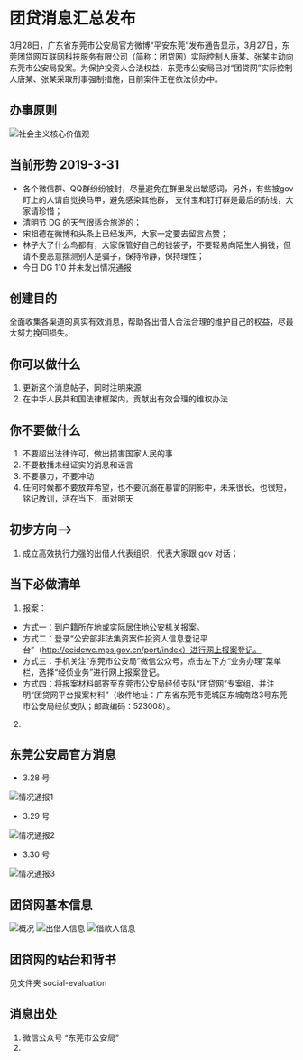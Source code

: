 团贷消息汇总发布
===
3月28日，广东省东莞市公安局官方微博“平安东莞”发布通告显示，3月27日，东莞团贷网互联网科技服务有限公司（简称：团贷网）实际控制人唐某、张某主动向东莞市公安局投案。为保护投资人合法权益，东莞市公安局已对“团贷网”实际控制人唐某、张某采取刑事强制措施，目前案件正在依法侦办中。

办事原则
---
![社会主义核心价值观](img-repo/others/he-xin-jia-zhi-guan.jpg)

当前形势 2019-3-31
---
- 各个微信群、QQ群纷纷被封，尽量避免在群里发出敏感词，另外，有些被gov盯上的人请自觉换马甲，避免感染其他群，
支付宝和钉钉群是最后的防线，大家请珍惜；
- 清明节 DG 的天气很适合旅游的；
- 宋祖德在微博和头条上已经发声，大家一定要去留言点赞；
- 林子大了什么鸟都有，大家保管好自己的钱袋子，不要轻易向陌生人捐钱，但请不要恶意揣测别人是骗子，保持冷静，保持理性；
- 今日 DG 110 并未发出情况通报

创建目的
---
全面收集各渠道的真实有效消息，帮助各出借人合法合理的维护自己的权益，尽最大努力挽回损失。

你可以做什么
---
1. 更新这个消息帖子，同时注明来源
2. 在中华人民共和国法律框架内，贡献出有效合理的维权办法

你不要做什么
---
1. 不要超出法律许可，做出损害国家人民的事
2. 不要散播未经证实的消息和谣言
3. 不要暴力，不要冲动
4. 任何时候都不要放弃希望，也不要沉溺在暴雷的阴影中，未来很长，也很短，铭记教训，活在当下，面对明天

初步方向-->
---
1. 成立高效执行力强的出借人代表组织，代表大家跟 gov 对话；


当下必做清单
---
1. 报案：
- 方式一：到户籍所在地或实际居住地公安机关报案。
- 方式二：登录“公安部非法集资案件投资人信息登记平台”（http://ecidcwc.mps.gov.cn/port/index）进行网上报案登记。
- 方式三：手机关注“东莞市公安局”微信公众号，点击左下方“业务办理”菜单栏，选择“经侦业务”进行网上报案登记。
- 方式四：将报案材料邮寄至东莞市公安局经侦支队“团贷网”专案组，并注明“团贷网平台报案材料”（收件地址：广东省东莞市莞城区东城南路3号东莞市公安局经侦支队；邮政编码：523008）。
2. 

东莞公安局官方消息
---
- 3.28 号

![情况通报1](东莞市公安局通报/东莞公安局-情况通报-1.jpg)

- 3.29 号

![情况通报2](东莞市公安局通报/东莞公安局-情况通报-2.png)

- 3.30 号

![情况通报3](东莞市公安局通报/东莞公安局-情况通报-3.jpg)

团贷网基本信息
---
![概况](img-repo/td-basic/概况.png)
![出借人信息](img-repo/td-basic/出借人信息.png)
![借款人信息](img-repo/td-basic/借款人信息.png)

团贷网的站台和背书
---
见文件夹 social-evaluation

消息出处
---
1. 微信公众号 “东莞市公安局”
2. 
